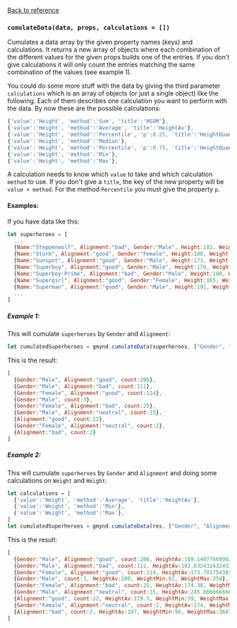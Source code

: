 [Back to reference](../README.md)

### `cumulateData(data, props, calculations = [])`

Cumulates a data array by the given property names (keys) and calculations. It returns a new array of objects where each combination of the different values for the given props builds one of the entries. If you don't give calculations it will only count the entries matching the same combination of the values (see example 1).

You could do some more stuff with the data by giving the third parameter `calculations` which is an array of objects (or just a single object) like the following. Each of them describes one calculation you want to perform with the data. By now these are the possible calculations:

```javascript
{'value':'Height', 'method':'Sum', 'title':'HSUM'},   
{'value':'Height', 'method':'Average', 'title':'HeightAv'},   
{'value':'Height', 'method':'Percentile', 'p':0.25, 'title':'HeightQuantile1'},
{'value':'Height', 'method':'Median'},
{'value':'Height', 'method':'Percentile', 'p':0.75, 'title':'HeightQuantile3'},
{'value':'Height', 'method':'Min'},
{'value':'Height', 'method':'Max'},
```

A calculation needs to know which `value` to take and which calculation `method` to use. If you don't give a `title`, the key of the new property will be `value + method`. For the method `Percentile` you must give the property `p`.


#### Examples:

If you have data like this:
```javascript
let superheroes = [ 
  ...
  {Name:"Steppenwolf", Alignment:"bad", Gender:"Male", Height:183, Weight:91},
  {Name:"Storm", Alignment:"good", Gender:"Female", Height:180, Weight:57},
  {Name:"Sunspot", Alignment:"good", Gender:"Male", Height:173, Weight:77},
  {Name:"Superboy", Alignment:"good", Gender:"Male", Height:170, Weight:68},
  {Name:"Superboy-Prime", Alignment:"bad", Gender:"Male", Height:180, Weight:77},
  {Name:"Supergirl", Alignment:"good", Gender:"Female", Height:165, Weight:54},
  {Name:"Superman", Alignment:"good", Gender:"Male", Height:191, Weight:101},
  ...
]
```

##### Example 1:

This will cumulate `superheroes` by `Gender` and `Alignment`:
```javascript
let cumulatedSuperheroes = gmynd.cumulateData(superheroes, ["Gender", "Alignment"])
```

This is the result:
```javascript
[
  {Gender:"Male", Alignment:"good", count:206},
  {Gender:"Male", Alignment:"bad", count:111},
  {Gender:"Female", Alignment:"good", count:114},
  {Gender:"Male", count:3},
  {Gender:"Female", Alignment:"bad", count:25},
  {Gender:"Male", Alignment:"neutral", count:15},
  {Alignment:"good", count:12},
  {Gender:"Female", Alignment:"neutral", count:2},
  {Alignment:"bad", count:2}
]
```

##### Example 2:

This will cumulate `superheroes` by `Gender` and `Alignment` and doing some calculations on `Weight` and `Height`:
```javascript
let calculations = [
  {'value':'Height', 'method':'Average', 'title':'HeightAv'},   
  {'value':'Weight', 'method':'Min'},
  {'value':'Weight', 'method':'Max'},
]
let cumulatedSuperheroes = gmynd.cumulateData(res, ["Gender", "Alignment"], calculations)
```

This is the result:
```javascript
[
  {Gender:"Male", Alignment:"good", count:206, HeightAv:189.14077669902912, WeightMin:4, WeightMax:900},
  {Gender:"Male", Alignment:"bad", count:111, HeightAv:192.63243243243244, WeightMin:47, WeightMax:817},
  {Gender:"Female", Alignment:"good", count:114, HeightAv:173.7017543859649, WeightMin:41, WeightMax:473},
  {Gender:"Male", count:3, HeightAv:200, WeightMin:81, WeightMax:358},
  {Gender:"Female", Alignment:"bad", count:25, HeightAv:174.38, WeightMin:50, WeightMax:630},
  {Gender:"Male", Alignment:"neutral", count:15, HeightAv:245.86666666666667, WeightMin:16, WeightMax:855},
  {Alignment:"good", count:12, HeightAv:179.5, WeightMin:39, WeightMax:383},
  {Gender:"Female", Alignment:"neutral", count:2, HeightAv:174, WeightMin:50, WeightMax:67},
  {Alignment:"bad", count:2, HeightAv:197, WeightMin:96, WeightMax:360}
]
```


